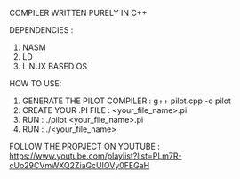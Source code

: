 COMPILER WRITTEN PURELY IN C++

DEPENDENCIES :

1) NASM
2) LD
3) LINUX BASED OS

HOW TO USE:

1) GENERATE THE PILOT COMPILER :      g++ pilot.cpp -o pilot
2) CREATE YOUR .PI FILE :             <your_file_name>.pi
3) RUN :                             ./pilot <your_file_name>.pi
4) RUN :                             ./<your_file_name>


FOLLOW THE PROPJECT ON YOUTUBE : https://www.youtube.com/playlist?list=PLm7R-cUo29CVmWXQ2ZiaGcUIOVy0FEGaH


